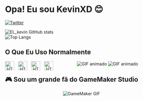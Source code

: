 # Opa! Eu sou KevinXD 😊

[![Twitter](https://img.shields.io/badge/Twitter-1DA1F2?style=for-the-badge&logo=twitter&logoColor=white)](https://x.com/jso_jm) 

![EL_kevin GitHub stats](https://github-readme-stats.vercel.app/api?username=VKCG164&show_icons=true&theme=tokyonight)  
![Top Langs](https://github-readme-stats.vercel.app/api/top-langs/?username=VKCG164&layout=donut&theme=tokyonight)

## O Que Eu Uso Normalmente  
<p align="center"
  <img 
      align="left" 
    alt="HTML"
    title="HTML" 
    width="30px" 
    style="padding-right: 10px;" 
    src="https://cdn.jsdelivr.net/gh/devicons/devicon@latest/icons/blender/blender-original.svg" 
  />
  <img 
    align="left" 
    alt="HTML"
    title="HTML" 
    width="30px" 
    style="padding-right: 10px;" 
    src="https://img.icons8.com/?size=100&id=34299&format=png&color=000000" 
  />
  <img 
    align="left" 
    alt="HTML"
    title="HTML" 
    width="30px" 
    style="padding-right: 10px;" 
    src="https://cdn.jsdelivr.net/gh/devicons/devicon@latest/icons/photoshop/photoshop-original.svg" 
  />
    <img 
    align="left" 
    alt="HTML"
    title="HTML" 
    width="30px" 
    style="padding-right: 10px;" 
    src="https://cdn.jsdelivr.net/gh/devicons/devicon@latest/icons/vscode/vscode-original.svg" 
    />
    <img 
      align="left" 
      alt="HTML"
      title="HTML" 
      width="30px" 
      style="padding-right: 10px;" 
      src="https://cdn.jsdelivr.net/gh/devicons/devicon@latest/icons/windows11/windows11-original.svg" 
    />
  <p/>

<p align="center">
  <img src="https://media.tenor.com/KH-EXUKEh2UAAAAi/katana-zero-zero.gif?raw=true" alt="GIF animado">  <img src="https://media.tenor.com/vJgB4gaCywUAAAAi/katanazero.gif?raw=true" alt="GIF animado">
</p>


## 🎮 Sou um grande fã do GameMaker Studio  
<p align="center">
  <img src="https://media1.tenor.com/m/aeF6Nbh6YmcAAAAd/gamemaker.gif?raw=true" alt="GameMaker GIF">
</p>
